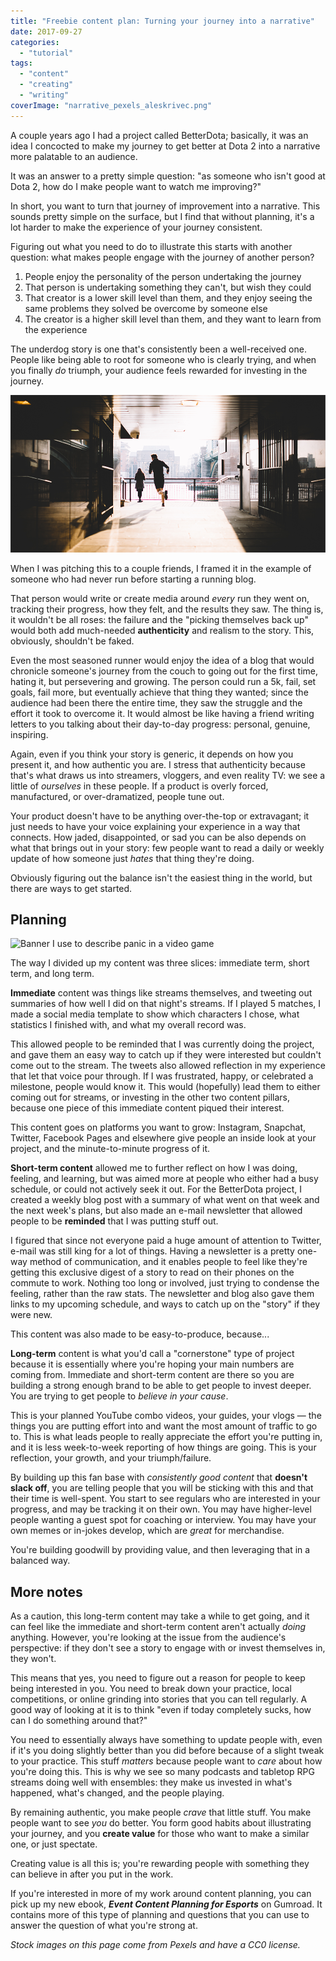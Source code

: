 ```yaml
---
title: "Freebie content plan: Turning your journey into a narrative"
date: 2017-09-27
categories: 
  - "tutorial"
tags: 
  - "content"
  - "creating"
  - "writing"
coverImage: "narrative_pexels_aleskrivec.png"
---
```


A couple years ago I had a project called BetterDota; basically, it was an idea I concocted to make my journey to get better at Dota 2 into a narrative more palatable to an audience.

It was an answer to a pretty simple question: "as someone who isn't good at Dota 2, how do I make people want to watch me improving?"

In short, you want to turn that journey of improvement into a narrative. This sounds pretty simple on the surface, but I find that without planning, it's a lot harder to make the experience of your journey consistent.

Figuring out what you need to do to illustrate this starts with another question: what makes people engage with the journey of another person?

1. People enjoy the personality of the person undertaking the journey
2. That person is undertaking something they can't, but wish they could
3. That creator is a lower skill level than them, and they enjoy seeing the same problems they solved be overcome by someone else
4. The creator is a higher skill level than them, and they want to learn from the experience

The underdog story is one that's consistently been a well-received one. People like being able to root for someone who is clearly trying, and when you finally _do_ triumph, your audience feels rewarded for investing in the journey.

![](/assets/images/pexels_running_negativespace.png)

When I was pitching this to a couple friends, I framed it in the example of someone who had never run before starting a running blog.

That person would write or create media around _every_ run they went on, tracking their progress, how they felt, and the results they saw. The thing is, it wouldn't be all roses: the failure and the "picking themselves back up" would both add much-needed **authenticity** and realism to the story. This, obviously, shouldn't be faked.

Even the most seasoned runner would enjoy the idea of a blog that would chronicle someone's journey from the couch to going out for the first time, hating it, but persevering and growing. The person could run a 5k, fail, set goals, fail more, but eventually achieve that thing they wanted; since the audience had been there the entire time, they saw the struggle and the effort it took to overcome it. It would almost be like having a friend writing letters to you talking about their day-to-day progress: personal, genuine, inspiring.

Again, even if you think your story is generic, it depends on how you present it, and how authentic you are. I stress that authenticity because that's what draws us into streamers, vloggers, and even reality TV: we see a little of _ourselves_ in these people. If a product is overly forced, manufactured, or over-dramatized, people tune out.

Your product doesn't have to be anything over-the-top or extravagant; it just needs to have your voice explaining your experience in a way that connects. How jaded, disappointed, or sad you can be also depends on what that brings out in your story: few people want to read a daily or weekly update of how someone just _hates_ that thing they're doing.

Obviously figuring out the balance isn't the easiest thing in the world, but there are ways to get started.

## Planning

![Banner I use to describe panic in a video game](images/ogre_panic_banner.png)

The way I divided up my content was three slices: immediate term, short term, and long term.

**Immediate** content was things like streams themselves, and tweeting out summaries of how well I did on that night's streams. If I played 5 matches, I made a social media template to show which characters I chose, what statistics I finished with, and what my overall record was.

This allowed people to be reminded that I was currently doing the project, and gave them an easy way to catch up if they were interested but couldn't come out to the stream. The tweets also allowed reflection in my experience that let that voice pour through. If I was frustrated, happy, or celebrated a milestone, people would know it. This would (hopefully) lead them to either coming out for streams, or investing in the other two content pillars, because one piece of this immediate content piqued their interest.

This content goes on platforms you want to grow: Instagram, Snapchat, Twitter, Facebook Pages and elsewhere give people an inside look at your project, and the minute-to-minute progress of it.

**Short-term content** allowed me to further reflect on how I was doing, feeling, and learning, but was aimed more at people who either had a busy schedule, or could not actively seek it out. For the BetterDota project, I created a weekly blog post with a summary of what went on that week and the next week's plans, but also made an e-mail newsletter that allowed people to be **reminded** that I was putting stuff out.

I figured that since not everyone paid a huge amount of attention to Twitter, e-mail was still king for a lot of things. Having a newsletter is a pretty one-way method of communication, and it enables people to feel like they're getting this exclusive digest of a story to read on their phones on the commute to work. Nothing too long or involved, just trying to condense the feeling, rather than the raw stats. The newsletter and blog also gave them links to my upcoming schedule, and ways to catch up on the "story" if they were new.

This content was also made to be easy-to-produce, because...

**Long-term** content is what you'd call a "cornerstone" type of project because it is essentially where you're hoping your main numbers are coming from. Immediate and short-term content are there so you are building a strong enough brand to be able to get people to invest deeper. You are trying to get people to _believe in your cause_.

This is your planned YouTube combo videos, your guides, your vlogs — the things you are putting effort into and want the most amount of traffic to go to. This is what leads people to really appreciate the effort you're putting in, and it is less week-to-week reporting of how things are going. This is your reflection, your growth, and your triumph/failure.

By building up this fan base with _consistently good content_ that **doesn't slack off**, you are telling people that you will be sticking with this and that their time is well-spent. You start to see regulars who are interested in your progress, and may be tracking it on their own. You may have higher-level people wanting a guest spot for coaching or interview. You may have your own memes or in-jokes develop, which are _great_ for merchandise.

You're building goodwill by providing value, and then leveraging that in a balanced way.

## More notes

As a caution, this long-term content may take a while to get going, and it can feel like the immediate and short-term content aren't actually _doing_ anything. However, you're looking at the issue from the audience's perspective: if they don't see a story to engage with or invest themselves in, they won't.

This means that yes, you need to figure out a reason for people to keep being interested in you. You need to break down your practice, local competitions, or online grinding into stories that you can tell regularly. A good way of looking at it is to think "even if today completely sucks, how can I do something around that?"

You need to essentially always have something to update people with, even if it's you doing slightly better than you did before because of a slight tweak to your practice. This stuff _matters_ because people want to _care_ about how you're doing this. This is why we see so many podcasts and tabletop RPG streams doing well with ensembles: they make us invested in what's happened, what's changed, and the people playing.

By remaining authentic, you make people _crave_ that little stuff. You make people want to see _you_ do better. You form good habits about illustrating your journey, and you **create value** for those who want to make a similar one, or just spectate.

Creating value is all this is; you're rewarding people with something they can believe in after you put in the work.

If you're interested in more of my work around content planning, you can pick up my new ebook, _**Event Content Planning for Esports**_ on Gumroad. It contains more of this type of planning and questions that you can use to answer the question of what you're strong at.

_Stock images on this page come from Pexels and have a CC0 license._
